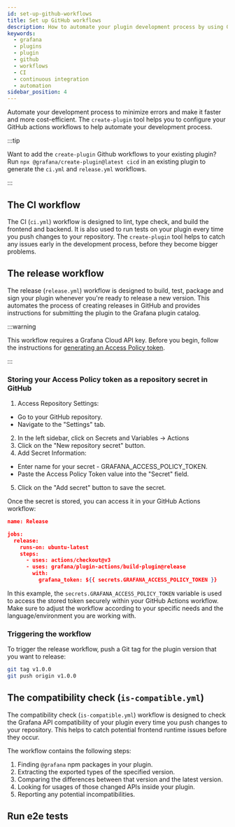 ```yaml
---
id: set-up-github-workflows
title: Set up GitHub workflows
description: How to automate your plugin development process by using GitHub workflows.
keywords:
  - grafana
  - plugins
  - plugin
  - github
  - workflows
  - CI
  - continuous integration
  - automation
sidebar_position: 4
---
```


Automate your development process to minimize errors and make it faster and more cost-efficient. The `create-plugin` tool helps you to configure your GitHub actions workflows to help automate your development process.

:::tip

Want to add the `create-plugin` Github workflows to your existing plugin? Run `npx @grafana/create-plugin@latest cicd` in an existing plugin to generate the `ci.yml` and `release.yml`
workflows.

:::

## The CI workflow

The CI (`ci.yml`) workflow is designed to lint, type check, and build the frontend and backend. It is also used to run tests on your plugin every time you push changes to your repository. The `create-plugin` tool helps to catch any issues early in the development process, before they become bigger problems.

## The release workflow

The release (`release.yml`) workflow is designed to build, test, package and sign your plugin whenever you're ready to release a new version. This automates the process of creating releases in GitHub and provides instructions for submitting the plugin to the Grafana plugin catalog.

:::warning

This workflow requires a Grafana Cloud API key. Before you begin, follow the instructions for [generating an Access Policy token](../../publish-a-plugin/sign-a-plugin#generate-an-access-policy-token).

:::

### Storing your Access Policy token as a repository secret in GitHub

1. Access Repository Settings:

- Go to your GitHub repository.
- Navigate to the "Settings" tab.

2. In the left sidebar, click on Secrets and Variables -> Actions
3. Click on the "New repository secret" button.
4. Add Secret Information:

- Enter name for your secret - GRAFANA_ACCESS_POLICY_TOKEN.
- Paste the Access Policy Token value into the "Secret" field.

5. Click on the "Add secret" button to save the secret.

Once the secret is stored, you can access it in your GitHub Actions workflow:

```json title="release.yml"
name: Release

jobs:
  release:
    runs-on: ubuntu-latest
    steps:
      - uses: actions/checkout@v3
      - uses: grafana/plugin-actions/build-plugin@release
        with:
          grafana_token: ${{ secrets.GRAFANA_ACCESS_POLICY_TOKEN }}

```

In this example, the `secrets.GRAFANA_ACCESS_POLICY_TOKEN` variable is used to access the stored token securely within your GitHub Actions workflow. Make sure to adjust the workflow according to your specific needs and the language/environment you are working with.

### Triggering the workflow

To trigger the release workflow, push a Git tag for the plugin version that you want to release:

```bash
git tag v1.0.0
git push origin v1.0.0
```

## The compatibility check (`is-compatible.yml`)

The compatibility check (`is-compatible.yml`) workflow is designed to check the Grafana API compatibility of your plugin every time you push changes to your repository. This helps to catch potential frontend runtime issues before they occur.

The workflow contains the following steps:

1. Finding `@grafana` npm packages in your plugin.
1. Extracting the exported types of the specified version.
1. Comparing the differences between that version and the latest version.
1. Looking for usages of those changed APIs inside your plugin.
1. Reporting any potential incompatibilities.

## Run e2e tests
